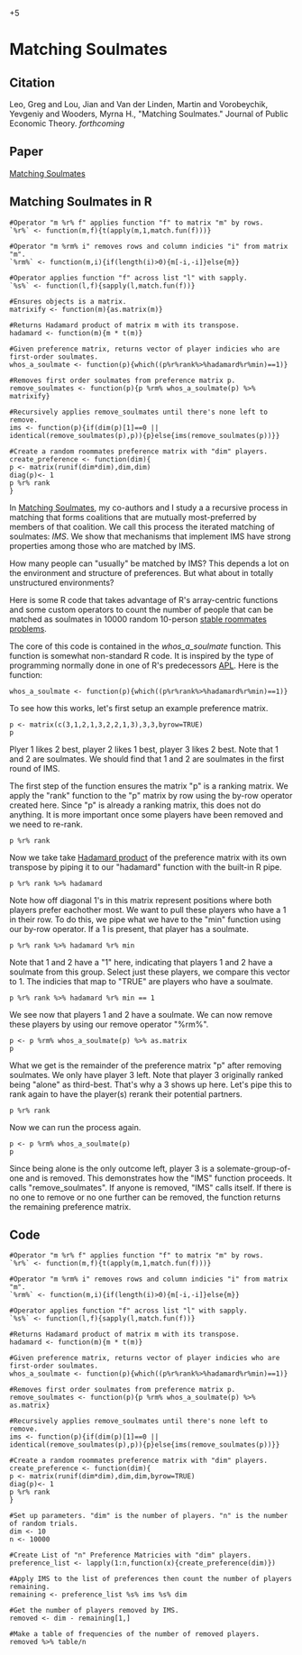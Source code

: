 +5

# Matching Soulmates

## Citation 

Leo, Greg and Lou, Jian and Van der Linden, Martin and Vorobeychik, Yevgeniy and Wooders, Myrna H., "Matching Soulmates." Journal of Public Economic Theory. *forthcoming*

## Paper

[Matching Soulmates](https://onlinelibrary.wiley.com/doi/10.1111/jpet.12542)

## Matching Soulmates in R

```{r, IMSsetup, echo=FALSE}
#Operator "m %r% f" applies function "f" to matrix "m" by rows. 
`%r%` <- function(m,f){t(apply(m,1,match.fun(f)))}

#Operator "m %rm% i" removes rows and column indicies "i" from matrix "m". 
`%rm%` <- function(m,i){if(length(i)>0){m[-i,-i]}else{m}}  

#Operator applies function "f" across list "l" with sapply.
`%s%` <- function(l,f){sapply(l,match.fun(f))}

#Ensures objects is a matrix.
matrixify <- function(m){as.matrix(m)}

#Returns Hadamard product of matrix m with its transpose.
hadamard <- function(m){m * t(m)}

#Given preference matrix, returns vector of player indicies who are first-order soulmates.
whos_a_soulmate <- function(p){which((p%r%rank%>%hadamard%r%min)==1)}

#Removes first order soulmates from preference matrix p.
remove_soulmates <- function(p){p %rm% whos_a_soulmate(p) %>% matrixify}

#Recursively applies remove_soulmates until there's none left to remove.
ims <- function(p){if(dim(p)[1]==0 || identical(remove_soulmates(p),p)){p}else{ims(remove_soulmates(p))}}

#Create a random roommates preference matrix with "dim" players.
create_preference <- function(dim){
p <- matrix(runif(dim*dim),dim,dim)
diag(p)<- 1
p %r% rank
}
```

In [Matching Soulmates](../2.%20Working%20Papers/MatchingSoulmates.html), my co-authors and I study a a recursive process in matching that
forms coalitions that are mutually most-preferred by members of that coalition. We call this process the iterated matching of soulmates: *IMS*. We show that mechanisms that implement IMS have strong properties among those who are matched by IMS. 

How many people can "usually" be matched by IMS? This depends a lot on the environment and structure of preferences. But what about in totally unstructured environments? 

Here is some R code that takes advantage of R's array-centric functions and some custom operators to count the number of people that can be matched as soulmates in 10000 random 10-person [stable roommates problems](https://en.wikipedia.org/wiki/Stable_roommates_problem). 

The core of this code is contained in the *whos_a_soulmate* function. This function is somewhat non-standard R code. It is inspired by the type of programming normally done in one of R's predecessors [APL](https://tryapl.org). Here is the function: 

```{r, whos, eval=FALSE}
whos_a_soulmate <- function(p){which((p%r%rank%>%hadamard%r%min)==1)}
```

To see how this works, let's first setup an example preference matrix. 

```{r, setupp, eval=TRUE}
p <- matrix(c(3,1,2,1,3,2,2,1,3),3,3,byrow=TRUE)
p
```

Plyer 1 likes 2 best, player 2 likes 1 best, player 3 likes 2 best. Note that 1 and 2 are soulmates. We should find that 1 and 2 are soulmates in the first round of IMS. 

The first step of the function ensures the matrix "p" is a ranking matrix. We apply the "rank" function to the "p" matrix by row using the by-row operator created here. Since "p" is already a ranking matrix, this does not do anything. It is more important once some players have been removed and we need to re-rank. 

```{r, step1, eval=TRUE}
p %r% rank
```

Now we take take [Hadamard product](https://en.wikipedia.org/wiki/Hadamard_product) of the preference matrix with its own transpose by piping it to our "hadamard" function with the built-in R pipe. 

```{r, step2, eval=TRUE}
p %r% rank %>% hadamard
```

Note how off diagonal 1's in this matrix represent positions where both players prefer eachother most. We want to pull these players who have a 1 in their row. To do this, we pipe what we have to the "min" function using our by-row operator. If a 1 is present, that player has a soulmate. 


```{r, step3, eval=TRUE}
p %r% rank %>% hadamard %r% min
```

Note that 1 and 2 have a "1" here, indicating that players 1 and 2 have a soulmate from this group. Select just these players, we compare this vector to 1. The indicies that map to "TRUE" are players who have a soulmate. 


```{r, step4, eval=TRUE}
p %r% rank %>% hadamard %r% min == 1
```

We see now that players 1 and 2 have a soulmate. We can now remove these players by using our remove operator "%rm%". 

```{r, step5, eval=TRUE}
p <- p %rm% whos_a_soulmate(p) %>% as.matrix
p
```

What we get is the remainder of the preference matrix "p" after removing soulmates. We only have player 3 left. Note that player 3 originally ranked being "alone" as third-best. That's why a 3 shows up here. Let's pipe this to rank again to have the player(s) rerank their potential partners.

```{r, step6, eval=TRUE}
p %r% rank
```

Now we can run the process again.

```{r, step7, eval=TRUE}
p <- p %rm% whos_a_soulmate(p)
p
```

Since being alone is the only outcome left, player 3 is a solemate-group-of-one and is removed. This demonstrates how the "IMS" function proceeds. It calls "remove_soulmates". If anyone is removed, "IMS" calls itself. If there is no one to remove or no one further can be removed, the function returns the remaining preference matrix.  

## Code

```{r, IMS, echo=TRUE}
#Operator "m %r% f" applies function "f" to matrix "m" by rows. 
`%r%` <- function(m,f){t(apply(m,1,match.fun(f)))}

#Operator "m %rm% i" removes rows and column indicies "i" from matrix "m". 
`%rm%` <- function(m,i){if(length(i)>0){m[-i,-i]}else{m}}  

#Operator applies function "f" across list "l" with sapply.
`%s%` <- function(l,f){sapply(l,match.fun(f))}

#Returns Hadamard product of matrix m with its transpose.
hadamard <- function(m){m * t(m)}

#Given preference matrix, returns vector of player indicies who are first-order soulmates.
whos_a_soulmate <- function(p){which((p%r%rank%>%hadamard%r%min)==1)}

#Removes first order soulmates from preference matrix p.
remove_soulmates <- function(p){p %rm% whos_a_soulmate(p) %>% as.matrix}

#Recursively applies remove_soulmates until there's none left to remove.
ims <- function(p){if(dim(p)[1]==0 || identical(remove_soulmates(p),p)){p}else{ims(remove_soulmates(p))}}

#Create a random roommates preference matrix with "dim" players.
create_preference <- function(dim){
p <- matrix(runif(dim*dim),dim,dim,byrow=TRUE)
diag(p)<- 1
p %r% rank
}

#Set up parameters. "dim" is the number of players. "n" is the number of random trials. 
dim <- 10
n <- 10000

#Create List of "n" Preference Matricies with "dim" players.
preference_list <- lapply(1:n,function(x){create_preference(dim)})

#Apply IMS to the list of preferences then count the number of players remaining.
remaining <- preference_list %s% ims %s% dim 

#Get the number of players removed by IMS.
removed <- dim - remaining[1,]

#Make a table of frequencies of the number of removed players.
removed %>% table/n

```

